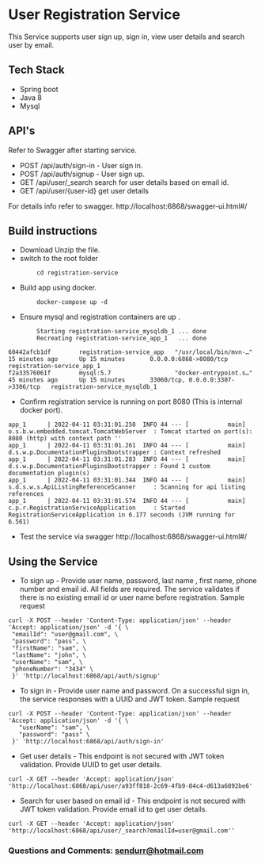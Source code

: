 # User Registration Service

This Service supports user sign up, sign in, view user details and search user by email.

## Tech Stack
* Spring boot
* Java 8
* Mysql 

## API's
Refer to Swagger after starting service.
* POST /api/auth/sign-in - User sign in.
* POST /api/auth/signup - User sign up.
* GET /api/user/_search search for user details based on email id.
* GET /api/user/{user-id} get user details

For details info refer to swagger.
http://localhost:6868/swagger-ui.html#/
 
## Build instructions 

* Download Unzip the file.
* switch to the root folder
```
        cd registration-service
```
* Build app using docker.
```
        docker-compose up -d
```
* Ensure mysql and registration containers are up .
```
        Starting registration-service_mysqldb_1 ... done
        Recreating registration-service_app_1   ... done
```
```
60442afcb1df        registration-service_app   "/usr/local/bin/mvn-…"   15 minutes ago      Up 15 minutes       0.0.0.0:6868->8080/tcp              registration-service_app_1
f2a33576061f        mysql:5.7                  "docker-entrypoint.s…"   45 minutes ago      Up 15 minutes       33060/tcp, 0.0.0.0:3307->3306/tcp   registration-service_mysqldb_1
```
* Confirm registration service is running on port 8080 (This is internal docker port).
```
app_1      | 2022-04-11 03:31:01.258  INFO 44 --- [           main] o.s.b.w.embedded.tomcat.TomcatWebServer  : Tomcat started on port(s): 8080 (http) with context path ''
app_1      | 2022-04-11 03:31:01.261  INFO 44 --- [           main] d.s.w.p.DocumentationPluginsBootstrapper : Context refreshed
app_1      | 2022-04-11 03:31:01.283  INFO 44 --- [           main] d.s.w.p.DocumentationPluginsBootstrapper : Found 1 custom documentation plugin(s)
app_1      | 2022-04-11 03:31:01.344  INFO 44 --- [           main] s.d.s.w.s.ApiListingReferenceScanner     : Scanning for api listing references
app_1      | 2022-04-11 03:31:01.574  INFO 44 --- [           main] c.p.r.RegistrationServiceApplication     : Started RegistrationServiceApplication in 6.177 seconds (JVM running for 6.561)
```
* Test the service via swagger 
http://localhost:6868/swagger-ui.html#/

## Using the Service

* To sign up - Provide user name, password, last name , first name, phone number and email id. All fields are required. The service validates if there is no existing email id or user name before registration.
Sample request
```
curl -X POST --header 'Content-Type: application/json' --header 'Accept: application/json' -d '{ \ 
 "emailId": "user@gmail.com", \ 
 "password": "pass", \ 
 "firstName": "sam", \ 
 "lastName": "john", \ 
 "userName": "sam", \ 
 "phoneNumber": "3434" \ 
 }' 'http://localhost:6868/api/auth/signup'
```
* To sign in - Provide user name and password. On a successful sign in, the service responses with a UUID and JWT token.
Sample request
```
curl -X POST --header 'Content-Type: application/json' --header 'Accept: application/json' -d '{ \ 
   "userName": "sam", \ 
   "password": "pass" \ 
 }' 'http://localhost:6868/api/auth/sign-in'
```

* Get user details - This endpoint is not secured with JWT token validation. Provide UUID to get user details.
```
curl -X GET --header 'Accept: application/json' 'http://localhost:6868/api/user/a93ff818-2c69-4fb9-84c4-d613a6892be6'
```
* Search for user based on email id - This endpoint is not secured with JWT token validation. Provide email id to get user details.
```
curl -X GET --header 'Accept: application/json' 'http://localhost:6868/api/user/_search?emailId=user@gmail.com''
```
### Questions and Comments: sendurr@hotmail.com

